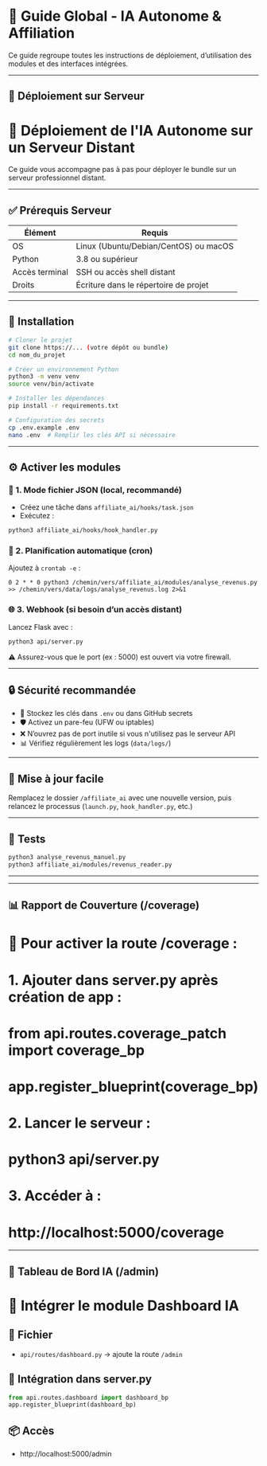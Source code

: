 # 📘 Guide Global - IA Autonome & Affiliation

Ce guide regroupe toutes les instructions de déploiement, d’utilisation des modules et des interfaces intégrées.

---

## 🚀 Déploiement sur Serveur
# 🚀 Déploiement de l'IA Autonome sur un Serveur Distant

Ce guide vous accompagne pas à pas pour déployer le bundle sur un serveur professionnel distant.

---

## ✅ Prérequis Serveur

| Élément         | Requis                              |
|------------------|--------------------------------------|
| OS              | Linux (Ubuntu/Debian/CentOS) ou macOS |
| Python          | 3.8 ou supérieur                    |
| Accès terminal  | SSH ou accès shell distant          |
| Droits          | Écriture dans le répertoire de projet |

---

## 🔧 Installation

```bash
# Cloner le projet
git clone https://... (votre dépôt ou bundle)
cd nom_du_projet

# Créer un environnement Python
python3 -m venv venv
source venv/bin/activate

# Installer les dépendances
pip install -r requirements.txt

# Configuration des secrets
cp .env.example .env
nano .env  # Remplir les clés API si nécessaire
```

---

## ⚙️ Activer les modules

### 📄 1. Mode fichier JSON (local, recommandé)
- Créez une tâche dans `affiliate_ai/hooks/task.json`
- Exécutez :
```bash
python3 affiliate_ai/hooks/hook_handler.py
```

### 🔁 2. Planification automatique (cron)
Ajoutez à `crontab -e` :
```
0 2 * * 0 python3 /chemin/vers/affiliate_ai/modules/analyse_revenus.py >> /chemin/vers/data/logs/analyse_revenus.log 2>&1
```

### 🌐 3. Webhook (si besoin d’un accès distant)
Lancez Flask avec :
```bash
python3 api/server.py
```
⚠️ Assurez-vous que le port (ex : 5000) est ouvert via votre firewall.

---

## 🔒 Sécurité recommandée

- 🔐 Stockez les clés dans `.env` ou dans GitHub secrets
- 🛡️ Activez un pare-feu (UFW ou iptables)
- ❌ N’ouvrez pas de port inutile si vous n'utilisez pas le serveur API
- 📊 Vérifiez régulièrement les logs (`data/logs/`)

---

## 🔁 Mise à jour facile

Remplacez le dossier `/affiliate_ai` avec une nouvelle version,
puis relancez le processus (`launch.py`, `hook_handler.py`, etc.)

---

## 🧪 Tests

```bash
python3 analyse_revenus_manuel.py
python3 affiliate_ai/modules/revenus_reader.py
```

---


---

## 📊 Rapport de Couverture (/coverage)

# 🧩 Pour activer la route /coverage :
# 1. Ajouter dans server.py après création de app :
#     from api.routes.coverage_patch import coverage_bp
#     app.register_blueprint(coverage_bp)
#
# 2. Lancer le serveur :
#     python3 api/server.py
#
# 3. Accéder à :
#     http://localhost:5000/coverage


---

## 🧭 Tableau de Bord IA (/admin)
# 🧩 Intégrer le module Dashboard IA

## 📂 Fichier
- `api/routes/dashboard.py` → ajoute la route `/admin`

## 🧰 Intégration dans server.py
```python
from api.routes.dashboard import dashboard_bp
app.register_blueprint(dashboard_bp)
```

## 📦 Accès
- http://localhost:5000/admin

